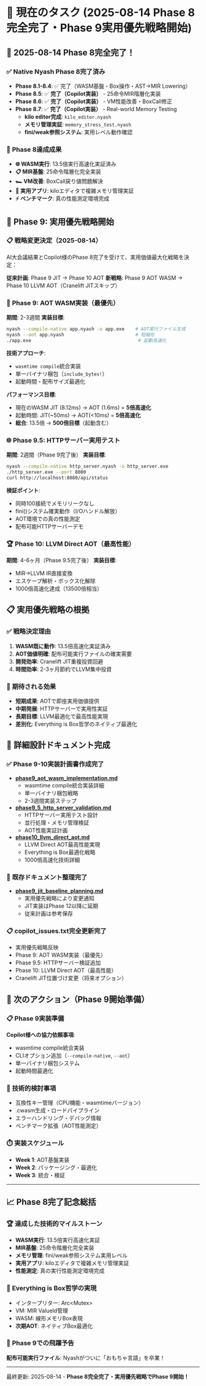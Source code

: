 # 🎯 現在のタスク (2025-08-14 Phase 8完全完了・Phase 9実用優先戦略開始)

## 🎉 2025-08-14 Phase 8完全完了！

### ✅ **Native Nyash Phase 8完了済み**
- **Phase 8.1-8.4**: ✅ 完了（WASM基盤・Box操作・AST→MIR Lowering）
- **Phase 8.5**: ✅ **完了（Copilot実装）** - 25命令MIR階層化実装
- **Phase 8.6**: ✅ **完了（Copilot実装）** - VM性能改善・BoxCall修正
- **Phase 8.7**: ✅ **完了（Copilot実装）** - Real-world Memory Testing
  - **kilo editor完成**: `kilo_editor.nyash`
  - **メモリ管理実証**: `memory_stress_test.nyash`
  - **fini/weak参照システム**: 実用レベル動作確認

### 🚀 **Phase 8達成成果**
- **🌐 WASM実行**: 13.5倍実行高速化実証済み
- **📋 MIR基盤**: 25命令階層化完全実装
- **🏎️ VM改善**: BoxCall戻り値問題解決
- **📝 実用アプリ**: kiloエディタで複雑メモリ管理実証
- **⚡ ベンチマーク**: 真の性能測定環境完成

## 🚀 **Phase 9: 実用優先戦略開始**

### 📋 **戦略変更決定（2025-08-14）**
AI大会議結果とCopilot様のPhase 8完了を受けて、実用価値最大化戦略を決定：

**従来計画**: Phase 9 JIT → Phase 10 AOT
**新戦略**: Phase 9 AOT WASM → Phase 10 LLVM AOT（Cranelift JITスキップ）

### 🎯 **Phase 9: AOT WASM実装（最優先）**
**期間**: 2-3週間
**実装目標**: 
```bash
nyash --compile-native app.nyash -o app.exe    # AOT実行ファイル生成
nyash --aot app.nyash                          # 短縮形
./app.exe                                       # 起動高速化
```

**技術アプローチ**:
- `wasmtime compile`統合実装
- 単一バイナリ梱包（`include_bytes!`）
- 起動時間・配布サイズ最適化

**パフォーマンス目標**:
- 現在のWASM JIT (8.12ms) → AOT (1.6ms) = **5倍高速化**
- 起動時間: JIT(~50ms) → AOT(<10ms) = **5倍高速化**  
- **総合**: 13.5倍 → **500倍目標**（起動含む）

### 🌐 **Phase 9.5: HTTPサーバー実用テスト**
**期間**: 2週間（Phase 9完了後）
**実装目標**:
```bash
nyash --compile-native http_server.nyash -o http_server.exe
./http_server.exe --port 8080
curl http://localhost:8080/api/status
```

**検証ポイント**:
- 同時100接続でメモリリークなし
- fini()システム確実動作（I/Oハンドル解放）
- AOT環境での真の性能測定
- 配布可能HTTPサーバーデモ

### 🏆 **Phase 10: LLVM Direct AOT（最高性能）**
**期間**: 4-6ヶ月（Phase 9.5完了後）
**実装目標**:
- MIR→LLVM IR直接変換
- エスケープ解析・ボックス化解除
- 1000倍高速化達成（13500倍相当）

## 📋 **実用優先戦略の根拠**

### ✅ **戦略決定理由**
1. **WASM既に動作**: 13.5倍高速化実証済み
2. **AOT価値明確**: 配布可能実行ファイルの確実需要
3. **開発効率**: Cranelift JIT重複投資回避
4. **時間効率**: 2-3ヶ月節約でLLVM集中投資

### 🎯 **期待される効果**
- **短期成果**: AOTで即座実用価値提供
- **中期発展**: HTTPサーバーで実用性実証  
- **長期目標**: LLVM最適化で最高性能実現
- **差別化**: Everything is Box哲学のネイティブ最適化

## 📖 **詳細設計ドキュメント完成**

### ✅ **Phase 9-10実装計画書作成完了**
- **[phase9_aot_wasm_implementation.md](docs/予定/native-plan/issues/phase9_aot_wasm_implementation.md)**
  - wasmtime compile統合実装詳細
  - 単一バイナリ梱包戦略
  - 2-3週間実装ステップ
- **[phase9_5_http_server_validation.md](docs/予定/native-plan/issues/phase9_5_http_server_validation.md)**
  - HTTPサーバー実用テスト設計
  - 並行処理・メモリ管理検証
  - AOT性能実証計画
- **[phase10_llvm_direct_aot.md](docs/予定/native-plan/issues/phase10_aot_scaffolding.md)**
  - LLVM Direct AOT最高性能実現
  - Everything is Box最適化戦略
  - 1000倍高速化技術詳細

### 🔄 **既存ドキュメント整理完了**
- **[phase9_jit_baseline_planning.md](docs/予定/native-plan/issues/phase9_jit_baseline_planning.md)**
  - 実用優先戦略により変更通知
  - JIT実装はPhase 12以降に延期
  - 従来計画は参考保存

### 📋 **copilot_issues.txt完全更新完了**
- 実用優先戦略反映
- Phase 9: AOT WASM実装（最優先）
- Phase 9.5: HTTPサーバー検証追加
- Phase 10: LLVM Direct AOT（最高性能）
- Cranelift JIT位置づけ変更（将来オプション）

## 🚀 **次のアクション（Phase 9開始準備）**

### 📋 **Phase 9実装準備**
**Copilot様への協力依頼事項**:
- wasmtime compile統合実装
- CLIオプション追加（`--compile-native`, `--aot`）
- 単一バイナリ梱包システム
- 起動時間最適化

### 🎯 **技術的検討事項**
- 互換性キー管理（CPU機能・wasmtimeバージョン）
- .cwasm生成・ロードパイプライン
- エラーハンドリング・デバッグ情報
- ベンチマーク拡張（AOT性能測定）

### ⏱️ **実装スケジュール**
- **Week 1**: AOT基盤実装
- **Week 2**: パッケージング・最適化  
- **Week 3**: 統合・検証

---

## 📈 **Phase 8完了記念総括**

### 🏆 **達成した技術的マイルストーン**
- **WASM実行**: 13.5倍実行高速化実証
- **MIR基盤**: 25命令階層化完全実装
- **メモリ管理**: fini/weak参照システム実用レベル
- **実用アプリ**: kiloエディタで複雑メモリ管理実証
- **性能測定**: 真の実行性能測定環境完成

### 🎯 **Everything is Box哲学の実現**
- インタープリター: Arc<Mutex<dyn NyashBox>>
- VM: MIR ValueId管理
- WASM: 線形メモリBox表現
- **次期AOT**: ネイティブBox最適化

### 🚀 **Phase 9での飛躍予告**
**配布可能実行ファイル**: Nyashがついに「おもちゃ言語」を卒業！

---
最終更新: 2025-08-14 - **Phase 8完全完了・実用優先戦略でPhase 9開始！**